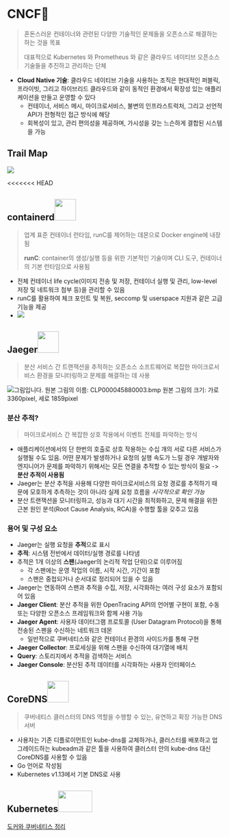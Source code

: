 # CNCF:crystal_ball:

> 혼돈스러운 컨테이너와 관련된 다양한 기술적인 문제들을 오픈소스로 해결하는 하는 것을 목표
>
> 대표적으로 Kubernetes 와 Prometheus 와 같은 클라우드 네이티브 오픈소스 기술들을 추진하고 관리하는 단체

- **Cloud Native 기술**: 클라우드 네이티브 기술을 사용하는 조직은 현대적인 퍼블릭, 프라이빗, 그리고 하이브리드 클라우드와 같이 동적인 환경에서 확장성 있는 애플리케이션을 만들고 운영할 수 있다
  - 컨테이너, 서비스 메시, 마이크로서비스, 불변의 인프라스트럭처, 그리고 선언적 API가 전형적인 접근 방식에 해당
  - 회복성이 있고, 관리 편의성을 제공하며, 가시성을 갖는 느슨하게 결합된 시스템을 가능

## Trail Map

![](https://github.com/cncf/trailmap/raw/master/CNCF_TrailMap_latest.png)



<<<<<<< HEAD

## containerd<img src="https://camo.githubusercontent.com/ce52ba4f81cf2a2f218567cb2eaed08a9a1a6968b18ba3618dec889f94018b24/68747470733a2f2f636f6e7461696e6572642e696f2f696d672f6c6f676f732f69636f6e2f626c61636b2f636f6e7461696e6572642d69636f6e2d626c61636b2e706e67" width="50" height="50" />

> 업계 표준 컨테이너 런타임, runC를 제어하는 데몬으로 Docker engine에 내장됨
>
> **runC**:  container의 생성/실행 등을 위한 기본적인 기술이며 CLI 도구, 컨테이너의 기본 런타임으로 사용됨

- 전체 컨테이너 life cycle(이미지 전송 및 저장, 컨테이너 실행 및 관리, low-level 저장 및 네트워크 첨부 등)을 관리할 수 있음
- runC를 활용하여 체크 포인트 및 복원, seccomp 및 userspace 지원과 같은 고급 기능을 제공
- ![](https://t1.daumcdn.net/cfile/tistory/257FE535595AF79817)



## Jaeger​​<img src="https://www.jaegertracing.io/img/jaeger-icon-color.png" width="50" height="50" />

> 분산 서비스 간 트랜잭션을 추적하는 오픈소스 소프트웨어로 복잡한 마이크로서비스 환경을 모니터링하고 문제를 해결하는 데 사용

  ![그림입니다.  원본 그림의 이름: CLP000045880003.bmp  원본 그림의 크기: 가로 3360pixel, 세로 1859pixel](https://www.jaegertracing.io/img/trace-detail-ss.png)  

### 분산 추적?

> 마이크로서비스 간 복잡한 상호 작용에서 이벤트 전체를 파악하는 방식

- 애플리케이션에서의 단 한번의 호출로 상호 작용하는 수십 개의 서로 다른 서비스가 실행될 수도 있음. 어떤 문제가 발생하거나 요청의 실행 속도가 느릴 경우 개발자와 엔지니어가 문제를 파악하기 위해서는 모든 연결을 추적할 수 있는 방식이 필요 -> **분산 추적이 사용됨**
- Jaeger는 분산 추적을 사용해 다양한 마이크로서비스의 요청 경로를 추적하기 때문에 모호하게 추측하는 것이 아니라 실제 요청 흐름을 *시각적으로 확인 가능*
- 분산 트랜잭션을 모니터링하고, 성능과 대기 시간을 최적화하고, 문제 해결을 위한 근본 원인 분석(Root Cause Analysis, RCA)을 수행할 툴을 갖추고 있음

### 용어 및 구성 요소

- Jaeger는 실행 요청을 **추적**으로 표시
- **추적**: 시스템 전반에서 데이터/실행 경로를 나타냄
- 추적은 1개 이상의 **스팬**(Jaeger의 논리적 작업 단위)으로 이루어짐
  - 각 스팬에는 운영 작업의 이름, 시작 시간, 기간이 포함
  - 스팬은 중첩되거나 순서대로 정리되어 있을 수 있음
- Jaeger는 연동하여 스팬과 추적을 수집, 저장, 시각화하는 여러 구성 요소가 포함되어 있음
- **Jaeger Client**: 분산 추적을 위한 OpenTracing API의 언어별 구현이 포함, 수동 또는 다양한 오픈소스 프레임워크와 함께 사용 가능
- **Jaeger Agent**: 사용자 데이터그램 프로토콜 (User Datagram Protocol)을 통해 전송된 스팬을 수신하는 네트워크 데몬
  - 일반적으로 쿠버네티스와 같은 컨테이너 환경의 사이드카를 통해 구현
- **Jaeger Collector**: 프로세싱을 위해 스팬을 수신하여 대기열에 배치
- **Query**: 스토리지에서 추적을 검색하는 서비스
- **Jaeger Console**: 분산된 추적 데이터를 시각화하는 사용자 인터페이스



## CoreDNS<img src="https://avatars3.githubusercontent.com/u/21110084?s=400&v=4" width="50" height="50" />

> 쿠버네티스 클러스터의 DNS 역할을 수행할 수 있는, 유연하고 확장 가능한 DNS 서버

- 사용자는 기존 디플로이먼트인 kube-dns를 교체하거나, 클러스터를 배포하고 업그레이드하는 kubeadm과 같은 툴을 사용하여 클러스터 안의 kube-dns 대신 CoreDNS를 사용할 수 있음
- Go 언어로 작성됨
- Kubernetes v1.13에서 기본 DNS로 사용



## Kubernetes<img src="https://download.logo.wine/logo/Kubernetes/Kubernetes-Logo.wine.png" width="80" height="50" />

[도커와 쿠버네티스 정리](https://github.com/souvenir718/Cloud-Study/blob/master/Cloud/Docker_Kubernetes_miji.md)

